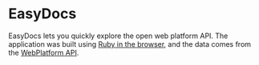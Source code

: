 EasyDocs
========

EasyDocs lets you quickly explore the open web platform API. The application was built using [Ruby in the browser](http://trydecaf.org), and the data comes from the [WebPlatform API](http://docs.webplatform.org/wiki/WPD:API).



